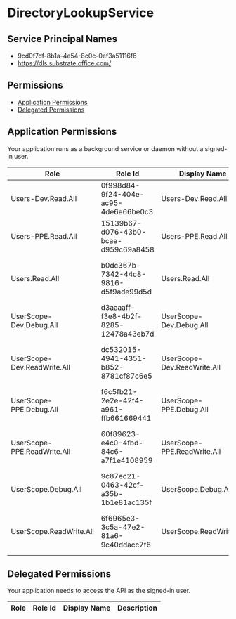 # DirectoryLookupService
## Service Principal Names
- 9cd0f7df-8b1a-4e54-8c0c-0ef3a51116f6
- https://dls.substrate.office.com/

 ## Permissions
- [Application Permissions](#application-permissions)
- [Delegated Permissions](#delegated-permissions)

## Application Permissions
Your application runs as a background service or daemon without a signed-in user.

| Role | Role Id | Display Name | Description |
|---|---|---|---|
| Users-Dev.Read.All | 0f998d84-9f24-404e-ac95-4de6e66be0c3 | Users-Dev.Read.All | This allows app to access test tenant data |
| Users-PPE.Read.All | 15139b67-d076-43b0-bcae-d959c69a8458 | Users-PPE.Read.All | This allows app to access PPE tenant data |
| Users.Read.All | b0dc367b-7342-44c8-9816-d5f9ade99d5d | Users.Read.All | This allows app to access prod user profile |
| UserScope-Dev.Debug.All | d3aaaaff-f3e8-4b2f-8285-12478a43eb7d | UserScope-Dev.Debug.All | Allows calling debugging APIs |
| UserScope-Dev.ReadWrite.All | dc532015-4941-4351-b852-8781cf87c6e5 | UserScope-Dev.ReadWrite.All | This allows app to run test tenant userscope in DLS |
| UserScope-PPE.Debug.All | f6c5fb21-2e2e-42f4-a961-ffb661669441 | UserScope-PPE.Debug.All | Allows calling debugging APIs |
| UserScope-PPE.ReadWrite.All | 60f89623-e4c0-4fbd-84c6-a7f1e4108959 | UserScope-PPE.ReadWrite.All | This allows app to run ppe tenant userscope in DLS |
| UserScope.Debug.All | 9c87ec21-0463-42cf-a35b-1b1e81ac135f | UserScope.Debug.All | Allows calling debugging APIs |
| UserScope.ReadWrite.All | 6f6965e3-3c5a-47e2-81a6-9c40ddacc7f6 | UserScope.ReadWrite.All | This allows app to run prod tenant userscope in DLS |

## Delegated Permissions
Your application needs to access the API as the signed-in user. 

| Role | Role Id | Display Name | Description |
|---|---|---|---|

